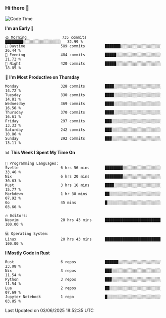 ### Hi there 👋
<!--START_SECTION:waka-->
![Code Time](http://img.shields.io/badge/Code%20Time-618%20hrs%2014%20mins-blue)

**I'm an Early 🐤** 

```text
🌞 Morning                735 commits         ████████░░░░░░░░░░░░░░░░░   32.99 % 
🌆 Daytime                589 commits         ███████░░░░░░░░░░░░░░░░░░   26.44 % 
🌃 Evening                484 commits         █████░░░░░░░░░░░░░░░░░░░░   21.72 % 
🌙 Night                  420 commits         █████░░░░░░░░░░░░░░░░░░░░   18.85 % 
```
📅 **I'm Most Productive on Thursday** 

```text
Monday                   328 commits         ████░░░░░░░░░░░░░░░░░░░░░   14.72 % 
Tuesday                  330 commits         ████░░░░░░░░░░░░░░░░░░░░░   14.81 % 
Wednesday                369 commits         ████░░░░░░░░░░░░░░░░░░░░░   16.56 % 
Thursday                 370 commits         ████░░░░░░░░░░░░░░░░░░░░░   16.61 % 
Friday                   297 commits         ███░░░░░░░░░░░░░░░░░░░░░░   13.33 % 
Saturday                 242 commits         ███░░░░░░░░░░░░░░░░░░░░░░   10.86 % 
Sunday                   292 commits         ███░░░░░░░░░░░░░░░░░░░░░░   13.11 % 
```


📊 **This Week I Spent My Time On** 

```text
💬 Programming Languages: 
Svelte                   6 hrs 56 mins       ████████░░░░░░░░░░░░░░░░░   33.46 % 
Nix                      6 hrs 20 mins       ████████░░░░░░░░░░░░░░░░░   30.63 % 
Rust                     3 hrs 16 mins       ████░░░░░░░░░░░░░░░░░░░░░   15.77 % 
Markdown                 1 hr 38 mins        ██░░░░░░░░░░░░░░░░░░░░░░░   07.92 % 
Go                       45 mins             █░░░░░░░░░░░░░░░░░░░░░░░░   03.66 % 

🔥 Editors: 
Neovim                   20 hrs 43 mins      █████████████████████████   100.00 % 

💻 Operating System: 
Linux                    20 hrs 43 mins      █████████████████████████   100.00 % 
```

**I Mostly Code in Rust** 

```text
Rust                     6 repos             ██████░░░░░░░░░░░░░░░░░░░   23.08 % 
Nix                      3 repos             ███░░░░░░░░░░░░░░░░░░░░░░   11.54 % 
Python                   3 repos             ███░░░░░░░░░░░░░░░░░░░░░░   11.54 % 
Lua                      2 repos             ██░░░░░░░░░░░░░░░░░░░░░░░   07.69 % 
Jupyter Notebook         1 repo              █░░░░░░░░░░░░░░░░░░░░░░░░   03.85 % 
```




 Last Updated on 03/06/2025 18:52:35 UTC
<!--END_SECTION:waka-->

<!--
**YoganshSharma/YoganshSharma** is a ✨ _special_ ✨ repository because its `README.md` (this file) appears on your GitHub profile.

Here are some ideas to get you started:

- 🔭 I’m currently working on ...
- 🌱 I’m currently learning ...
- 👯 I’m looking to collaborate on ...
- 🤔 I’m looking for help with ...
- 💬 Ask me about ...
- 📫 How to reach me: ...
- 😄 Pronouns: ...
- ⚡ Fun fact: ...
-->

